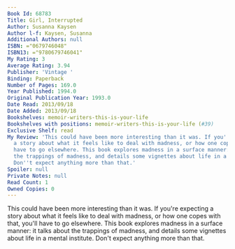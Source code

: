 ```yaml
---
Book Id: 68783
Title: Girl, Interrupted
Author: Susanna Kaysen
Author l-f: Kaysen, Susanna
Additional Authors: null
ISBN: ="0679746048"
ISBN13: ="9780679746041"
My Rating: 3
Average Rating: 3.94
Publisher: 'Vintage '
Binding: Paperback
Number of Pages: 169.0
Year Published: 1994.0
Original Publication Year: 1993.0
Date Read: 2013/09/18
Date Added: 2013/09/18
Bookshelves: memoir-writers-this-is-your-life
Bookshelves with positions: memoir-writers-this-is-your-life (#39)
Exclusive Shelf: read
My Review: 'This could have been more interesting than it was. If you''re expecting
  a story about what it feels like to deal with madness, or how one copes with that,  you''ll
  have to go elsewhere. This book explores madness in a surface manner: it talks about
  the trappings of madness, and details some vignettes about life in a mental institute.
  Don''t expect anything more than that.'
Spoiler: null
Private Notes: null
Read Count: 1
Owned Copies: 0
---
```


This could have been more interesting than it was. If you're expecting a story about what it feels like to deal with madness, or how one copes with that,  you'll have to go elsewhere. This book explores madness in a surface manner: it talks about the trappings of madness, and details some vignettes about life in a mental institute. Don't expect anything more than that.